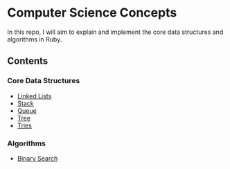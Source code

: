 Computer Science Concepts
=========================
In this repo, I will aim to explain and implement the core data structures and algorithms in Ruby.

## Contents
### Core Data Structures
- [Linked Lists](data_structures/linked_lists/linked_lists.md)
- [Stack](data_structures/stack/stack.md)
- [Queue](data_structures/queue/queue.md)
- [Tree](data_structures/tree/tree.md)
- [Tries](data_structures/tries/tries.md)
### Algorithms
- [Binary Search](algorithms/binary_search.md)
